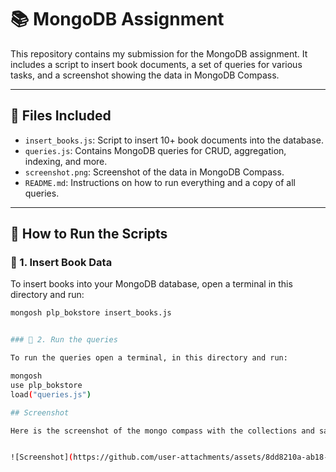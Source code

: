 # 📚 MongoDB Assignment

This repository contains my submission for the MongoDB assignment. It includes a script to insert book documents, a set of queries for various tasks, and a screenshot showing the data in MongoDB Compass.

---

## 📂 Files Included

- `insert_books.js`: Script to insert 10+ book documents into the database.
- `queries.js`: Contains MongoDB queries for CRUD, aggregation, indexing, and more.
- `screenshot.png`: Screenshot of the data in MongoDB Compass.
- `README.md`: Instructions on how to run everything and a copy of all queries.

---

## 💾 How to Run the Scripts

### 🔹 1. Insert Book Data

To insert books into your MongoDB database, open a terminal in this directory and run:

```bash
mongosh plp_bokstore insert_books.js


### 🔹 2. Run the queries

To run the queries open a terminal, in this directory and run:

mongosh
use plp_bokstore
load("queries.js")

## Screenshot

Here is the screenshot of the mongo compass with the collections and sample data


![Screenshot](https://github.com/user-attachments/assets/8dd8210a-ab18-4464-9d38-ee8d164cc5ce)





